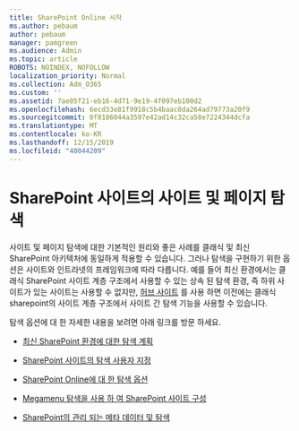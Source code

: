 ```yaml
---
title: SharePoint Online 시작
ms.author: pebaum
author: pebaum
manager: pamgreen
ms.audience: Admin
ms.topic: article
ROBOTS: NOINDEX, NOFOLLOW
localization_priority: Normal
ms.collection: Adm_O365
ms.custom: ''
ms.assetid: 7ae05f21-eb16-4d71-9e19-4f097eb100d2
ms.openlocfilehash: 6ecd33e81f9918c5b4baac8da264ad79773a20f9
ms.sourcegitcommit: 0f0186044a3597e42ad14c32ca58e7224344dcfa
ms.translationtype: MT
ms.contentlocale: ko-KR
ms.lasthandoff: 12/15/2019
ms.locfileid: "40044209"
---
```

# <a name="site-and-page-navigation-in-sharepoint-sites"></a>SharePoint 사이트의 사이트 및 페이지 탐색

사이트 및 페이지 탐색에 대한 기본적인 원리와 좋은 사례를 클래식 및 최신 SharePoint 아키텍처에 동일하게 적용할 수 있습니다. 그러나 탐색을 구현하기 위한 옵션은 사이트와 인트라넷의 프레임워크에 따라 다릅니다. 예를 들어 최신 환경에서는 클래식 SharePoint 사이트 계층 구조에서 사용할 수 있는 상속 된 탐색 환경, 즉 하위 사이트가 있는 사이트는 사용할 수 없지만, [허브 사이트](https://support.office.com/article/fe26ae84-14b7-45b6-a6d1-948b3966427f) 를 사용 하면 이전에는 클래식 sharepoint의 사이트 계층 구조에서 사이트 간 탐색 기능을 사용할 수 있습니다.

 탐색 옵션에 대 한 자세한 내용을 보려면 아래 링크를 방문 하세요.

 - [최신 SharePoint 환경에 대한 탐색 계획](https://docs.microsoft.com/sharepoint/plan-navigation-modern-experience)

- [SharePoint 사이트의 탐색 사용자 지정](https://support.office.com/article/customize-the-navigation-on-your-sharepoint-site-3cd61ae7-a9ed-4e1e-bf6d-4655f0bf25ca)

- [SharePoint Online에 대 한 탐색 옵션](https://docs.microsoft.com/office365/enterprise/navigation-options-for-sharepoint-online)
 
- [Megamenu 탐색을 사용 하 여 SharePoint 사이트 구성](https://techcommunity.microsoft.com/t5/Microsoft-SharePoint-Blog/Organize-your-SharePoint-sites-with-megamenu-navigation-and-new/ba-p/328068)

- [SharePoint의 관리 되는 메타 데이터 및 탐색](https://docs.microsoft.com/sharepoint/dev/general-development/managed-metadata-and-navigation-in-sharepoint)


